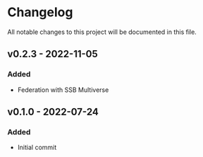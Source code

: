 # Changelog

All notable changes to this project will be documented in this file.

<!--
## [Unreleased]

### Added
### Changed
### Deprecated
### Removed
### Fixed
### Security
-->

## v0.2.3 - 2022-11-05

### Added

- Federation with SSB Multiverse

## v0.1.0 - 2022-07-24

### Added

- Initial commit
